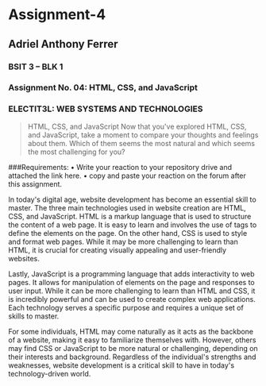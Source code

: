 # Assignment-4

## Adriel Anthony Ferrer

### BSIT 3 – BLK 1 
### Assignment No. 04: HTML, CSS, and JavaScript 
### ELECTIT3L: WEB SYSTEMS AND TECHNOLOGIES

>HTML, CSS, and JavaScript Now that you've explored HTML, CSS, and JavaScript, take a moment to compare your thoughts and feelings about them. Which of them seems the most natural and which seems the most challenging for you?

###Requirements: • Write your reaction to your repository drive and attached the link here. • copy and paste your reaction on the forum after this assignment.

In today's digital age, website development has become an essential skill to master. The three main technologies used in website creation are HTML, CSS, and JavaScript. HTML is a markup language that is used to structure the content of a web page. It is easy to learn and involves the use of tags to define the elements on the page. On the other hand, CSS is used to style and format web pages. While it may be more challenging to learn than HTML, it is crucial for creating visually appealing and user-friendly websites.

Lastly, JavaScript is a programming language that adds interactivity to web pages. It allows for manipulation of elements on the page and responses to user input. While it can be more challenging to learn than HTML and CSS, it is incredibly powerful and can be used to create complex web applications. Each technology serves a specific purpose and requires a unique set of skills to master.

For some individuals, HTML may come naturally as it acts as the backbone of a website, making it easy to familiarize themselves with. However, others may find CSS or JavaScript to be more natural or challenging, depending on their interests and background. Regardless of the individual's strengths and weaknesses, website development is a critical skill to have in today's technology-driven world.
